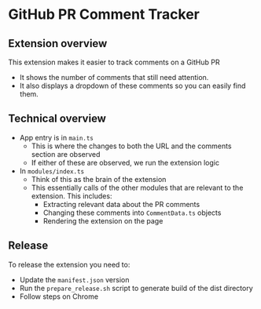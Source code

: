 # GitHub PR Comment Tracker

## Extension overview

This extension makes it easier to track comments on a GitHub PR

- It shows the number of comments that still need attention.
- It also displays a dropdown of these comments so you can easily find them.

## Technical overview

- App entry is in `main.ts`
    - This is where the changes to both the URL and the comments section are observed
    - If either of these are observed, we run the extension logic
- In `modules/index.ts`
    - Think of this as the brain of the extension
    - This essentially calls of the other modules that are relevant to the extension. This includes:
        - Extracting relevant data about the PR comments
        - Changing these comments into `CommentData.ts` objects
        - Rendering the extension on the page

## Release

To release the extension you need to:

- Update the `manifest.json` version
- Run the `prepare_release.sh` script to generate build of the dist directory
- Follow steps on Chrome